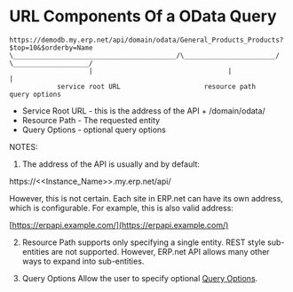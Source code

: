 # URL Components Of a OData Query

```
https://demodb.my.erp.net/api/domain/odata/General_Products_Products?$top=10&$orderby=Name
\_________________________________________/\_______________________/ \___________________/
                    |                                  |                        |
            service root URL                     resource path            query options
```

* Service Root URL - this is the address of the API + /domain/odata/
* Resource Path - The requested entity
* Query Options - optional query options

NOTES:
1. The address of the API is usually and by default:

https://<<Instance_Name>>.my.erp.net/api/

However, this is not certain. Each site in ERP.net can have its own address, which is configurable. For example, this is also valid address:

[https://erpapi.example.com/](https://erpapi.example.com/)

2. Resource Path supports only specifying a single entity.
REST style sub-entities are not supported. However, ERP.net API allows many other ways to expand into sub-entities.

3. Query Options
Allow the user to specify optional [Query Options](query-options).
